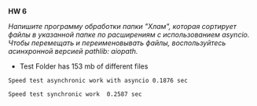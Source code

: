 **HW 6**

*Напишите программу обработки папки "Хлам", которая сортирует файлы в указанной папке по расширениям с использованием asyncio. Чтобы перемещать и переименовывать файлы, воспользуйтесь асинхронной версией pathlib: aiopath.*

* Test Folder has 153 mb of different files
``` 
Speed test asynchronic work with asyncio 0.1876 sec
```
``` 
Speed test synchronic work  0.2587 sec
```